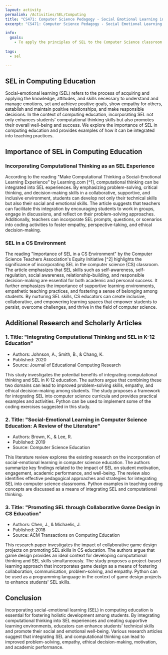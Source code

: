 ```yaml
---
layout: activity
permalink: /Activities/SEL/Computing
title: "CS471: Computer Science Pedagogy - Social Emotional Learning in Computing Education"
excerpt: "CS471: Computer Science Pedagogy - Social Emotional Learning in Computing Education"

info:
  goals: 
    - To apply the principles of SEL to the Computer Science classroom
        
tags:
  - sel
  
---
```


## SEL in Computing Education

Social-emotional learning (SEL) refers to the process of acquiring and applying the knowledge, attitudes, and skills necessary to understand and manage emotions, set and achieve positive goals, show empathy for others, establish and maintain positive relationships, and make responsible decisions. In the context of computing education, incorporating SEL not only enhances students' computational thinking skills but also promotes their overall well-being and success. We explore the importance of SEL in computing education and provides examples of how it can be integrated into teaching practices.

## Importance of SEL in Computing Education

### Incorporating Computational Thinking as an SEL Experience

According to the reading "Make Computational Thinking a Social-Emotional Learning Experience" by Learning.com [^1], computational thinking can be integrated into SEL experiences. By emphasizing problem-solving, critical thinking, and decision-making skills in a collaborative, supportive, and inclusive environment, students can develop not only their technical skills but also their social and emotional skills. The article suggests that teachers can facilitate this integration by encouraging students to work in groups, engage in discussions, and reflect on their problem-solving approaches. Additionally, teachers can incorporate SEL prompts, questions, or scenarios into coding activities to foster empathy, perspective-taking, and ethical decision-making.

### SEL in a CS Environment

The reading "Importance of SEL in a CS Environment" by the Computer Science Teachers Association's Equity Initiative [^2] highlights the significance of incorporating SEL in the computer science (CS) classroom. The article emphasizes that SEL skills such as self-awareness, self-regulation, social awareness, relationship-building, and responsible decision-making are essential for both academic and personal success. It further emphasizes the importance of supportive learning environments, empathetic teaching practices, and fostering a sense of belonging among students. By nurturing SEL skills, CS educators can create inclusive, collaborative, and empowering learning spaces that empower students to persist, overcome challenges, and thrive in the field of computer science.

## Additional Research and Scholarly Articles

### 1. Title: "Integrating Computational Thinking and SEL in K-12 Education"
- Authors: Johnson, A., Smith, B., & Chang, K.
- Published: 2020
- Source: Journal of Educational Computing Research

This study investigates the potential benefits of integrating computational thinking and SEL in K-12 education. The authors argue that combining these two domains can lead to improved problem-solving skills, empathy, and ethical decision-making among students. The study proposes a framework for integrating SEL into computer science curricula and provides practical examples and activities. Python can be used to implement some of the coding exercises suggested in this study.

### 2. Title: "Social-Emotional Learning in Computer Science Education: A Review of the Literature"
- Authors: Brown, K., & Lee, R.
- Published: 2019
- Source: Computer Science Education

This literature review explores the existing research on the incorporation of social-emotional learning in computer science education. The authors summarize key findings related to the impact of SEL on student motivation, engagement, academic performance, and well-being. The review also identifies effective pedagogical approaches and strategies for integrating SEL into computer science classrooms. Python examples in teaching coding concepts are discussed as a means of integrating SEL and computational thinking.

### 3. Title: "Promoting SEL through Collaborative Game Design in CS Education"
- Authors: Chen, J., & Michaelis, J.
- Published: 2018
- Source: ACM Transactions on Computing Education

This research paper investigates the impact of collaborative game design projects on promoting SEL skills in CS education. The authors argue that game design provides an ideal context for developing computational thinking and SEL skills simultaneously. The study proposes a project-based learning approach that incorporates game design as a means of fostering collaboration, communication, problem-solving, and empathy. Python can be used as a programming language in the context of game design projects to enhance students' SEL skills.

## Conclusion

Incorporating social-emotional learning (SEL) in computing education is essential for fostering holistic development among students. By integrating computational thinking into SEL experiences and creating supportive learning environments, educators can enhance students' technical skills and promote their social and emotional well-being. Various research articles suggest that integrating SEL and computational thinking can lead to improved problem-solving, empathy, ethical decision-making, motivation, and academic performance.